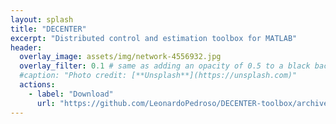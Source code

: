 ```yaml
---
layout: splash
title: "DECENTER"
excerpt: "Distributed control and estimation toolbox for MATLAB"
header:
  overlay_image: assets/img/network-4556932.jpg
  overlay_filter: 0.1 # same as adding an opacity of 0.5 to a black background
  #caption: "Photo credit: [**Unsplash**](https://unsplash.com)"
  actions:
    - label: "Download"
      url: "https://github.com/LeonardoPedroso/DECENTER-toolbox/archive/v0.1.1.zip"
---
```

